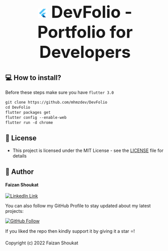 <h1 align="center" style="font-size: 52px;" ><img height=30 src="https://raw.githubusercontent.com/github/explore/80688e429a7d4ef2fca1e82350fe8e3517d3494d/topics/flutter/flutter.png"> DevFolio - Portfolio for Developers</h1>

[comment]: <> (Designed live portfolio using Flutter 2.0. Available for **Android** and **Web**. )

[comment]: <> (<img src="https://user-images.githubusercontent.com/43790152/112185787-5ce1a300-8c22-11eb-80af-271f674f8f24.png">)

[comment]: <> (<div align="center">)

[comment]: <> ([![Open Source Love svg1]&#40;https://badges.frapsoft.com/os/v1/open-source.svg?v=103&#41;]&#40;#&#41;)

[comment]: <> ([![GitHub Forks]&#40;https://img.shields.io/github/forks/saadhaxxan/Car_Game_Python_Pygame.svg?style=social&label=Fork&maxAge=2592000&#41;]&#40;https://github.com/m-hamzashakeel/DevFolio/fork&#41;)

[comment]: <> ([![GitHub Issues]&#40;https://img.shields.io/github/issues/saadhaxxan/Car_Game_Python_Pygame.svg?style=flat&label=Issues&maxAge=2592000&#41;]&#40;https://github.com/m-hamzashakeel/DevFolio/issues&#41;)

[comment]: <> ([![contributions welcome]&#40;https://img.shields.io/badge/contributions-welcome-brightgreen.svg?style=flat&label=Contributions&colorA=red&colorB=black	&#41;]&#40;#&#41;)

[comment]: <> (</div>)

## 💻 How to install?
Before these steps make sure you have `flutter 3.0`

```
git clone https://github.com/mhmzdev/DevFolio
cd DevFolio
flutter packages get
flutter config --enable-web
flutter run -d chrome
```

[comment]: <> (## 🔗 Useful links)

[comment]: <> (🌐 Web App: http://mhmzdev.github.io/folio)

[comment]: <> (📱 Android App: https://drive.google.com/drive/folders/1qEjMnDPrWOHVOKnKVM3Vbl0RpDE2C9L9?usp=sharing)

[comment]: <> (📙 Article: https://mhamzadev.medium.com/folio-responsive-portfolio-using-flutter-2-0-86ae3e6cce4f)

[comment]: <> (## 👀 Looks)

[comment]: <> (<img src="https://user-images.githubusercontent.com/43790152/111952323-c8365280-8b06-11eb-9c65-747b5001340a.PNG"> <img src="https://user-images.githubusercontent.com/43790152/112266079-5a6c6100-8c95-11eb-9b68-2121e37b0851.gif"> <img src="https://user-images.githubusercontent.com/43790152/112265455-57bd3c00-8c94-11eb-870a-13c9157b7e1b.gif"> <img src="https://user-images.githubusercontent.com/43790152/112266085-5ccebb00-8c95-11eb-9a06-67810e894471.gif">)


## 🔑 License
- This project is licensed under the MIT License - see the [LICENSE](LICENSE.md) file for details

## 🧑 Author

#### Faizan Shoukat
[![LinkedIn Link](https://img.shields.io/badge/Connect-Faizan%20Shoukat-blue
)](https://www.linkedin.com/in/faizan-shoukat-7a104415b/)

[comment]: <> ([![LinkedIn Link]&#40;https://img.shields.io/badge/Connect-Hamza-blue.svg?logo=linkedin&longCache=true&style=social&label=Connect)

[comment]: <> (&#41;]&#40;https://www.linkedin.com/in/faizan-shoukat-7a104415b/&#41;)

You can also follow my GitHub Profile to stay updated about my latest projects:

[![GitHub Follow](https://img.shields.io/badge/Connect-Faizan%20Shoukat-blue)](https://github.com/faizanShoukat55)

[comment]: <> ([![GitHub Follow]&#40;https://img.shields.io/badge/Connect-Hamza-blue.svg?logo=Github&longCache=true&style=social&label=Follow&#41;]&#40;https://github.com/faizanShoukat55&#41;)

If you liked the repo then kindly support it by giving it a star ⭐!

Copyright (c) 2022 Faizan Shoukat